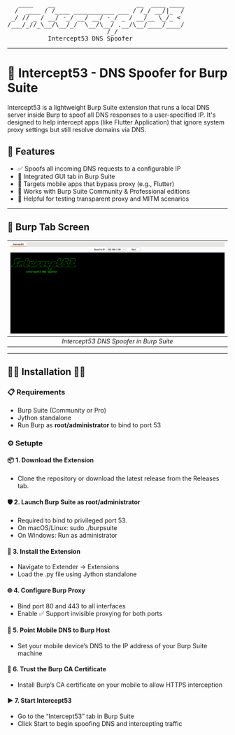 <pre>
   ____    __                      __  ____ ____
  /  ____ / /____ ___________ ___ / /_/ __/|_  /
 _/ // _ / __/ -_/ __/ __/ -_/ _ / __/__ \_/_ <
/___/_//_\__/\__/_/  \__/\__/ .__/\__/____/____/
                           /_/
           Intercept53 DNS Spoofer
</pre>
---
# 🥷 Intercept53 - DNS Spoofer for Burp Suite

Intercept53 is a lightweight Burp Suite extension that runs a local DNS server inside Burp to spoof all DNS responses to a user-specified IP. It's designed to help intercept apps (like Flutter Application) that ignore system proxy settings but still resolve domains via DNS.

## 👾 Features

- ✅ Spoofs all incoming DNS requests to a configurable IP
- 🧩 Integrated GUI tab in Burp Suite
- 🎯 Targets mobile apps that bypass proxy (e.g., Flutter)
- 🔧 Works with Burp Suite Community & Professional editions
- 🧪 Helpful for testing transparent proxy and MITM scenarios

---

## 📸 Burp Tab Screen

| ![Screenshot](resources/README.md/2025-06-26-10-33-30.png) |
|:--:|
| *Intercept53 DNS Spoofer in Burp Suite* |

---

## 🧑‍💻 Installation 👩‍💻

### 📋 Requirements
- Burp Suite (Community or Pro)
- Jython standalone
- Run Burp as **root/administrator** to bind to port 53

### ⚙️ Setupte
#### 📦 1. Download the Extension
- Clone the repository or download the latest release from the Releases tab.

#### 🛡️ 2. Launch Burp Suite as **root/administrator**
- Required to bind to privileged port 53.
- On macOS/Linux: sudo ./burpsuite
- On Windows: Run as administrator

#### 🧩 3. Install the Extension
- Navigate to Extender → Extensions
- Load the .py file using Jython standalone

#### 🌐 4. Configure Burp Proxy
- Bind port 80 and 443 to all interfaces
- Enable ✅ Support invisible proxying for both ports

#### 📱 5. Point Mobile DNS to Burp Host
- Set your mobile device’s DNS to the IP address of your Burp Suite machine

#### 🔐 6. Trust the Burp CA Certificate
- Install Burp’s CA certificate on your mobile to allow HTTPS interception

#### ▶️ 7. Start Intercept53
- Go to the “Intercept53” tab in Burp Suite
- Click Start to begin spoofing DNS and intercepting traffic